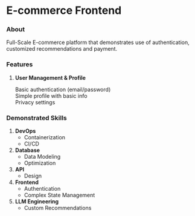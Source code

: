 # E-commerce Frontend

### About

Full-Scale E-commerce platform that demonstrates use of authentication, customized recommendations and payment.

### Features

1. **User Management & Profile**

   Basic authentication (email/password)  
   Simple profile with basic info  
   Privacy settings

### Demonstrated Skills

1. **DevOps**
   - Containerization
   - CI/CD
2. **Database**
   - Data Modeling
   - Optimization
3. **API**
   - Design
4. **Frontend**
   - Authentication
   - Complex State Management
5. **LLM Engineering**
   - Custom Recommendations
